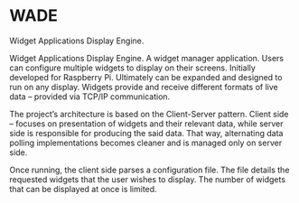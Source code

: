 # WADE
Widget Applications Display Engine.

Widget Applications Display Engine. A widget manager application. Users can configure multiple widgets to display on their screens. Initially developed for Raspberry Pi. Ultimately can be expanded and designed to run on any display. Widgets provide and receive different formats of live data – provided via TCP/IP communication.

The project’s architecture is based on the Client-Server pattern. Client side – focuses on presentation of widgets and their relevant data, while server side is responsible for producing the said data. That way, alternating data polling implementations becomes cleaner and is managed only on server side.

Once running, the client side parses a configuration file. The file details the requested widgets that the user wishes to display. The number of widgets that can be displayed at once is limited.
